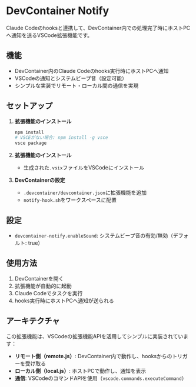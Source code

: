 # DevContainer Notify

Claude Codeのhooksと連携して、DevContainer内での処理完了時にホストPCへ通知を送るVSCode拡張機能です。

## 機能

- DevContainer内のClaude Codeのhooks実行時にホストPCへ通知
- VSCodeの通知とシステムビープ音（設定可能）
- シンプルな実装でリモート・ローカル間の通信を実現

## セットアップ

1. **拡張機能のインストール**
   ```bash
   npm install
   # VSCEがない場合: npm install -g vsce
   vsce package
   ```

2. **拡張機能のインストール**
   - 生成された`.vsix`ファイルをVSCodeにインストール

3. **DevContainerの設定**
   - `.devcontainer/devcontainer.json`に拡張機能を追加
   - `notify-hook.sh`をワークスペースに配置


## 設定

- `devcontainer-notify.enableSound`: システムビープ音の有効/無効（デフォルト: true）

## 使用方法

1. DevContainerを開く
2. 拡張機能が自動的に起動
3. Claude Codeでタスクを実行
4. hooks実行時にホストPCへ通知が送られる

## アーキテクチャ

この拡張機能は、VSCodeの拡張機能APIを活用してシンプルに実装されています：

- **リモート側（remote.js）**: DevContainer内で動作し、hooksからのトリガーを受け取る
- **ローカル側（local.js）**: ホストPCで動作し、通知を表示
- **通信**: VSCodeのコマンドAPIを使用（`vscode.commands.executeCommand`）